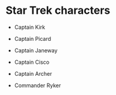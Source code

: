 # Star Trek characters

- Captain Kirk

- Captain Picard

- Captain Janeway

- Captain Cisco

- Captain Archer

- Commander Ryker
